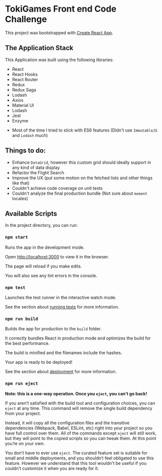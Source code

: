 # TokiGames Front end Code Challenge

This project was bootstrapped with [Create React App](https://github.com/facebook/create-react-app).

## The Application Stack

This Application was built using the following libraries:

- React
- React Hooks
- React Router
- Redux
- Redux Saga
- Lodash
- Axios
- Material UI
- Lodash
- Jest
- Enzyme

* Most of the time I tried to stick with ES6 features (Didn't use `ImmutableJS` and `Lodash` much)

## Things to do:

- Enhance `DataGrid`, however this custom grid should ideally support in any kind of data display 
- Refactor the Flight Search
- Improve the UX (put some motion on the fetched lists and other things like that)
- Couldn't achieve code coverage on unit tests
- Couldn't analyze the final production bundle (Not sure about `moment` locales)

## Available Scripts

In the project directory, you can run:

### `npm start`

Runs the app in the development mode.<br>

Open [http://localhost:3000](http://localhost:3000) to view it in the browser.

The page will reload if you make edits.<br>

You will also see any lint errors in the console.

### `npm test`

Launches the test runner in the interactive watch mode.<br>

See the section about [running tests](https://facebook.github.io/create-react-app/docs/running-tests) for more information.

### `npm run build`

Builds the app for production to the `build` folder.<br>

It correctly bundles React in production mode and optimizes the build for the best performance.

The build is minified and the filenames include the hashes.<br>

Your app is ready to be deployed!

See the section about [deployment](https://facebook.github.io/create-react-app/docs/deployment) for more information.

### `npm run eject`

**Note: this is a one-way operation. Once you `eject`, you can’t go back!**

If you aren’t satisfied with the build tool and configuration choices, you can `eject` at any time. This command will remove the single build dependency from your project.

Instead, it will copy all the configuration files and the transitive dependencies (Webpack, Babel, ESLint, etc) right into your project so you have full control over them. All of the commands except `eject` will still work, but they will point to the copied scripts so you can tweak them. At this point you’re on your own.

You don’t have to ever use `eject`. The curated feature set is suitable for small and middle deployments, and you shouldn’t feel obligated to use this feature. However we understand that this tool wouldn’t be useful if you couldn’t customize it when you are ready for it.
